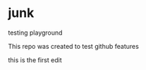 junk
====

testing playground

This repo was created to test github features

this is the first edit
